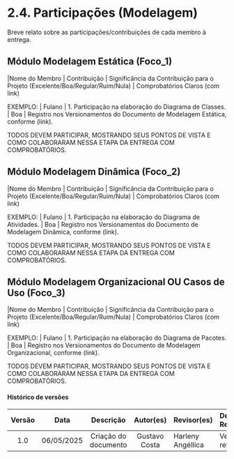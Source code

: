 # 2.4. Participações (Modelagem)

Breve relato sobre as participações/contribuições de cada membro à entrega. 

## Módulo Modelagem Estática (Foco_1)

|Nome do Membro | Contribuição | Significância da Contribuição para o Projeto (Excelente/Boa/Regular/Ruim/Nula) | Comprobatórios Claros (com link)

EXEMPLO:
| Fulano  |  1. Participação na elaboração do Diagrama de Classes. | Boa | Registro nos Versionamentos do Documento de Modelagem Estática, conforme (link).

TODOS DEVEM PARTICIPAR, MOSTRANDO SEUS PONTOS DE VISTA E COMO COLABORARAM NESSA ETAPA DA ENTREGA COM COMPROBATÓRIOS.


## Módulo Modelagem Dinâmica (Foco_2)

|Nome do Membro | Contribuição | Significância da Contribuição para o Projeto (Excelente/Boa/Regular/Ruim/Nula) | Comprobatórios Claros (com link)

EXEMPLO:
| Fulano  |  1. Participação na elaboração do Diagrama de Atividades. | Boa | Registro nos Versionamentos do Documento de Modelagem Dinâmica, conforme (link).

TODOS DEVEM PARTICIPAR, MOSTRANDO SEUS PONTOS DE VISTA E COMO COLABORARAM NESSA ETAPA DA ENTREGA COM COMPROBATÓRIOS.


## Módulo Modelagem Organizacional OU Casos de Uso (Foco_3)

|Nome do Membro | Contribuição | Significância da Contribuição para o Projeto (Excelente/Boa/Regular/Ruim/Nula) | Comprobatórios Claros (com link)

EXEMPLO:
| Fulano  |  1. Participação na elaboração do Diagrama de Pacotes. | Boa | Registro nos Versionamentos do Documento de Modelagem Organizacional, conforme (link).

TODOS DEVEM PARTICIPAR, MOSTRANDO SEUS PONTOS DE VISTA E COMO COLABORARAM NESSA ETAPA DA ENTREGA COM COMPROBATÓRIOS.


#### Histórico de versões 

| Versão |    Data    |        Descrição         |    Autor(es)    |  Revisor(es)     |  Detalhes da Revisão  |  
| :----: | :--------: | :----------------------: | :-------------: | :----------------| :---------------------|
|  1.0   | 06/05/2025 |   Criação do documento   | Gustavo Costa | Harleny Angéllica  | Versionamento revisado|
